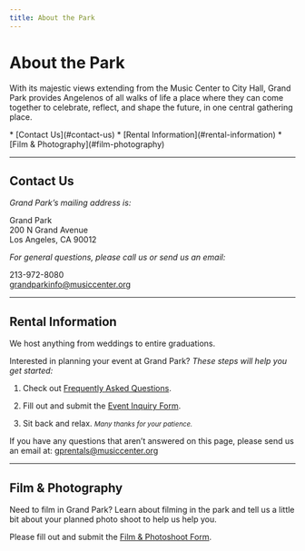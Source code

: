 ```yaml
---
title: About the Park
---
```


About the Park
==============

With its majestic views extending from the Music Center to City Hall, Grand Park provides Angelenos of all walks of life a place where they can come together to celebrate, reflect, and shape the future, in one central gathering place.

<nav markdown="1">
*   [Contact Us](#contact-us)
*   [Rental Information](#rental-information)
*   [Film & Photography](#film-photography)
</nav>

* * *


<!--
With its majestic views extending from the Music Center to City Hall, Grand Park provides Angelenos of all walks of life a place where they can come together to celebrate, reflect, and shape the future, in one central gathering place.

<nav markdown="1">
*   [Meet the Staff](https://grandparkla.org/meet-the-staff-jobs/)
*   [Awards & Press](https://grandparkla.org/media/)
*   [Brand Partnerships](#partnerships)
*   [Hold an Event](#hold-an-event)
*   [Film & Photography](https://grandparkla.org/contact/)
*   [Job Openings](https://grandparkla.org/meet-the-staff-jobs/)
*   [Contact Us](https://grandparkla.org/contact/)
*   [Donate](https://grandparkla.org/donate/)
</nav>
-->


<!--
Meet the Staff
--------------
-->


Contact Us
----------

_Grand Park’s mailing address is:_

Grand Park  
200 N Grand Avenue  
Los Angeles, CA 90012

_For general questions, please call us or send us an email:_

213-972-8080  
[grandparkinfo@musiccenter.org](mailto:grandparkinfo@musiccenter.org)

* * *

Rental Information
------------------

We host anything from weddings to entire graduations. 

Interested in planning your event at Grand Park? _These steps will help you get started:_

1. Check out [Frequently Asked Questions](https://grandparkla.org/wp-content/uploads/2012/09/FAQs.-For-Website.-Jan-2016.pdf).

2. Fill out and submit the [Event Inquiry Form](https://docs.google.com/forms/d/1dbi1DBdRRkFe5EzJ7tjhtt9VPhrnaVtFtNTQiEffYvY/viewform?usp=send_form).

3. Sit back and relax. <small><i>Many thanks for your patience.</i></small>

If you have any questions that aren’t answered on this page, please send us an email at: [gprentals@musiccenter.org](mailto:gprentals@musiccenter.org)

* * *

Film & Photography <a id="film-photography"></a>
------------------

Need to film in Grand Park? Learn about filming in the park and tell us a little bit about your planned photo shoot to help us help you.

Please fill out and submit the [Film & Photoshoot Form](https://docs.google.com/forms/d/1WXV1JURZdfIIjBqFqwSWOQ8pyboJRp9_0M_zUio4QiE/viewform).

